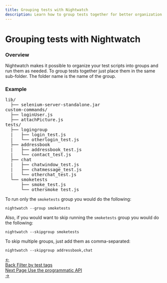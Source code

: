 ```yaml
---
title: Grouping tests with Nightwatch
description: Learn how to group tests together for better organization of the test suite.
---
```


<div class="page-header"><h1>Grouping tests with Nightwatch</h1></div>

### Overview
Nightwatch makes it possible to organize your test scripts into groups and run them as needed. To group tests together just place them in the same sub-folder. The folder name is the name of the group.

### Example
<pre class="nocode-space">
lib/
  ├── selenium-server-standalone.jar
custom-commands/
  ├── loginUser.js
  ├── attachPicture.js
tests/
  ├── logingroup
  |   ├── login_test.js
  |   └── otherlogin_test.js
  ├── addressbook
  |   ├── addressbook_test.js
  |   └── contact_test.js
  ├── chat
  |   ├── chatwindow_test.js
  |   ├── chatmessage_test.js
  |   └── otherchat_test.js
  └── smoketests
      ├── smoke_test.js
      └── othersmoke_test.js
</pre>

To run only the `smoketests` group you would do the following:

<pre><code class="language-bash">nightwatch --group smoketests</code></pre>

Also, if you would want to skip running the `smoketests` group you would do the following:

<pre><code class="language-bash">nightwatch --skipgroup smoketests</code></pre>

To skip multiple groups, just add them as comma-separated:

<pre><code class="language-bash">nightwatch --skipgroup addressbook,chat</code></pre>

 <div class="doc-pagination pt-40">
  <div class="previous">
    <a href="/guide/running-tests/filtering-by-test-tags.html">
      <span>←</span>
        <div class="d-flex flex-column">
          <span class="smallT">Back</span>
          <span class="bigT">Filter by test tags</span>
        </div>
    </a>
  </div>
  <div class="next">
    <a href="/guide/running-tests/programmatic-api.html">
        <div class="d-flex flex-column">
          <span class="smallT">Next Page</span>
          <span class="bigT">Use the programmatic API</span>
        </div>
        <span>→</span>
    </a>
  </div>
</div>


